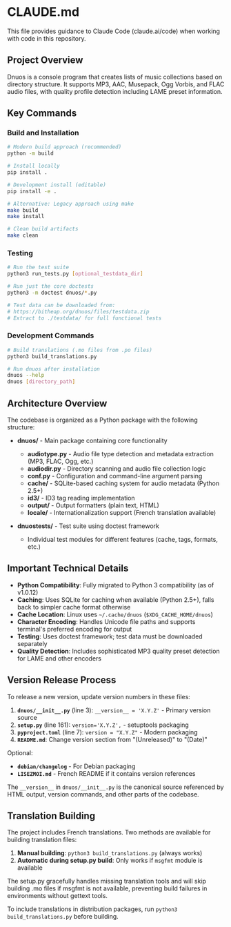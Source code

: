 # CLAUDE.md

This file provides guidance to Claude Code (claude.ai/code) when working with code in this repository.

## Project Overview

Dnuos is a console program that creates lists of music collections based on directory structure. It supports MP3, AAC, Musepack, Ogg Vorbis, and FLAC audio files, with quality profile detection including LAME preset information.

## Key Commands

### Build and Installation
```bash
# Modern build approach (recommended)
python -m build

# Install locally
pip install .

# Development install (editable)
pip install -e .

# Alternative: Legacy approach using make
make build
make install

# Clean build artifacts
make clean
```

### Testing
```bash
# Run the test suite
python3 run_tests.py [optional_testdata_dir]

# Run just the core doctests
python3 -m doctest dnuos/*.py

# Test data can be downloaded from:
# https://bitheap.org/dnuos/files/testdata.zip
# Extract to ./testdata/ for full functional tests
```

### Development Commands
```bash
# Build translations (.mo files from .po files)
python3 build_translations.py

# Run dnuos after installation
dnuos --help
dnuos [directory_path]
```

## Architecture Overview

The codebase is organized as a Python package with the following structure:

- **dnuos/** - Main package containing core functionality
  - **audiotype.py** - Audio file type detection and metadata extraction (MP3, FLAC, Ogg, etc.)
  - **audiodir.py** - Directory scanning and audio file collection logic
  - **conf.py** - Configuration and command-line argument parsing
  - **cache/** - SQLite-based caching system for audio metadata (Python 2.5+)
  - **id3/** - ID3 tag reading implementation
  - **output/** - Output formatters (plain text, HTML)
  - **locale/** - Internationalization support (French translation available)

- **dnuostests/** - Test suite using doctest framework
  - Individual test modules for different features (cache, tags, formats, etc.)

## Important Technical Details

- **Python Compatibility**: Fully migrated to Python 3 compatibility (as of v1.0.12)
- **Caching**: Uses SQLite for caching when available (Python 2.5+), falls back to simpler cache format otherwise
- **Cache Location**: Linux uses `~/.cache/dnuos` (`$XDG_CACHE_HOME/dnuos`)
- **Character Encoding**: Handles Unicode file paths and supports terminal's preferred encoding for output
- **Testing**: Uses doctest framework; test data must be downloaded separately
- **Quality Detection**: Includes sophisticated MP3 quality preset detection for LAME and other encoders

## Version Release Process

To release a new version, update version numbers in these files:

1. **`dnuos/__init__.py`** (line 3): `__version__ = 'X.Y.Z'` - Primary version source
2. **`setup.py`** (line 161): `version='X.Y.Z',` - setuptools packaging
3. **`pyproject.toml`** (line 7): `version = "X.Y.Z"` - Modern packaging
4. **`README.md`**: Change version section from "(Unreleased)" to "(Date)"

Optional:
- **`debian/changelog`** - For Debian packaging
- **`LISEZMOI.md`** - French README if it contains version references

The `__version__` in `dnuos/__init__.py` is the canonical source referenced by HTML output, version commands, and other parts of the codebase.

## Translation Building

The project includes French translations. Two methods are available for building translation files:

1. **Manual building**: `python3 build_translations.py` (always works)
2. **Automatic during setup.py build**: Only works if `msgfmt` module is available

The setup.py gracefully handles missing translation tools and will skip building .mo files if msgfmt is not available, preventing build failures in environments without gettext tools.

To include translations in distribution packages, run `python3 build_translations.py` before building.